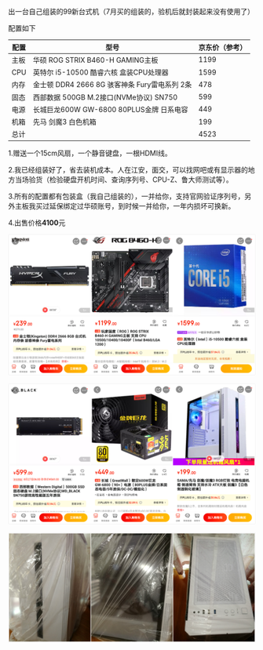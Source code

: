 出一台自己组装的99新台式机（7月买的组装的，验机后就封装起来没有使用了）

配置如下

| 配置 | 型号                                          | 京东价（参考） |
| ---- | --------------------------------------------- | -------------- |
| 主板 | 华硕 ROG STRIX B460-H GAMING主板              | 1199           |
| CPU  | 英特尔 i5-10500 酷睿六核 盒装CPU处理器        | 1599           |
| 内存 | 金士顿 DDR4 2666 8G 骇客神条 Fury雷电系列 2条 | 478            |
| 固态 | 西部数据 500GB M.2接口(NVMe协议) SN750        | 599            |
| 电源 | 长城巨龙600W GW-6800 80PLUS金牌 日系电容      | 449            |
| 机箱 | 先马 剑魔3 白色机箱                           | 199            |
| 总计 |                                               | 4523           |

1.赠送一个15cm风扇，一个静音键盘，一根HDMI线。

2.我已经组装好了，省去装机成本。人在江安，面交，可以找网吧或有显示器的地方当场验货（检验硬盘开机时间、查询序列号、CPU-Z、鲁大师测试等）。

3.所有的配置都有包装盒（我自己组装的），一并给你，支持官网验证序列号，另外主板我买过延保绑定过华硕账号，到时候一并给你，一年内损坏可换新。

4.出售价格**4100**元

![1](1.jpg)

![2](2.jpg)

![3](3.jpg)
